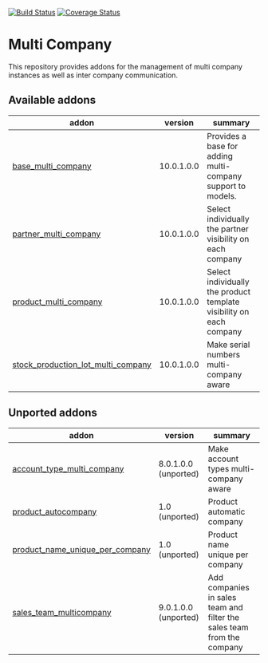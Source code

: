[![Build Status](https://travis-ci.org/OCA/multi-company.svg?branch=9.0)](https://travis-ci.org/OCA/multi-company)
[![Coverage Status](https://coveralls.io/repos/OCA/multi-company/badge.png?branch=9.0)](https://coveralls.io/r/OCA/multi-company?branch=9.0)

Multi Company
=============

This repository provides addons for the management of multi company instances
as well as inter company communication.



[//]: # (addons)

Available addons
----------------
addon | version | summary
--- | --- | ---
[base_multi_company](base_multi_company/) | 10.0.1.0.0 | Provides a base for adding multi-company support to models.
[partner_multi_company](partner_multi_company/) | 10.0.1.0.0 | Select individually the partner visibility on each company
[product_multi_company](product_multi_company/) | 10.0.1.0.0 | Select individually the product template visibility on each company
[stock_production_lot_multi_company](stock_production_lot_multi_company/) | 10.0.1.0.0 | Make serial numbers multi-company aware


Unported addons
---------------
addon | version | summary
--- | --- | ---
[account_type_multi_company](account_type_multi_company/) | 8.0.1.0.0 (unported) | Make account types multi-company aware
[product_autocompany](product_autocompany/) | 1.0 (unported) | Product automatic company
[product_name_unique_per_company](product_name_unique_per_company/) | 1.0 (unported) | Product name unique per company
[sales_team_multicompany](sales_team_multicompany/) | 9.0.1.0.0 (unported) | Add companies in sales team and filter the sales team from the company

[//]: # (end addons)
